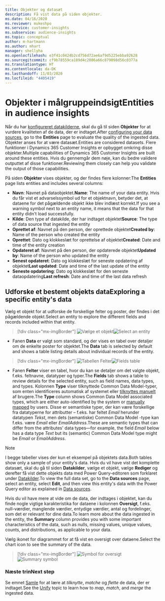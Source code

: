 ```yaml
---
title: Objekter og datasæt
description: Få vist data på siden objekter.
ms.date: 04/16/2020
ms.reviewer: mukeshpo
ms.service: customer-insights
ms.subservice: audience-insights
ms.topic: conceptual
author: m-hartmann
ms.author: mhart
manager: shellyha
ms.openlocfilehash: e3f41c0424b2cd756d72ae6af9d5225ebba92628
ms.sourcegitcommit: cf9b78559ca189d4c2086a66c879098d56c0377a
ms.translationtype: HT
ms.contentlocale: da-DK
ms.lasthandoff: 11/03/2020
ms.locfileid: "4405419"
---
```

# <a name="entities-in-audience-insights"></a><span data-ttu-id="fbfcb-103">Objekter i målgruppeindsigt</span><span class="sxs-lookup"><span data-stu-id="fbfcb-103">Entities in audience insights</span></span>

<span data-ttu-id="fbfcb-104">Når du har [konfigureret datakilderne](data-sources.md), skal du gå til siden **Objekter** for at vurdere kvaliteten af de data, der er indtaget.</span><span class="sxs-lookup"><span data-stu-id="fbfcb-104">After [configuring your data sources](data-sources.md), go to the **Entities** page to evaluate the quality of the ingested data.</span></span> <span data-ttu-id="fbfcb-105">Objekter anses for at være datasæt.</span><span class="sxs-lookup"><span data-stu-id="fbfcb-105">Entities are considered datasets.</span></span> <span data-ttu-id="fbfcb-106">Flere funktioner i Dynamics 365 Customer Insights er opbygget omkring disse objekter.</span><span class="sxs-lookup"><span data-stu-id="fbfcb-106">Multiple capabilities of Dynamics 365 Customer Insights are built around these entities.</span></span> <span data-ttu-id="fbfcb-107">Hvis du gennemgår dem nøje, kan du bedre validere outputtet af disse funktioner.</span><span class="sxs-lookup"><span data-stu-id="fbfcb-107">Reviewing them closely can help you validate the output of those capabilities.</span></span>

<span data-ttu-id="fbfcb-108">På siden **Objekter** vises objekter, og der findes flere kolonner:</span><span class="sxs-lookup"><span data-stu-id="fbfcb-108">The **Entities** page lists entities and includes several columns:</span></span>

- <span data-ttu-id="fbfcb-109">**Navn**: Navnet på dataobjektet.</span><span class="sxs-lookup"><span data-stu-id="fbfcb-109">**Name**: The name of your data entity.</span></span> <span data-ttu-id="fbfcb-110">Hvis du får vist et advarselssymbol ud for et objektnavn, betyder det, at dataene for det pågældende objekt ikke blev indlæst korrekt.</span><span class="sxs-lookup"><span data-stu-id="fbfcb-110">If you see a warning symbol next to an entity name, it means that the data for that entity didn't load successfully.</span></span>
- <span data-ttu-id="fbfcb-111">**Kilde**: Den type af datakilde, der har indtaget objektet</span><span class="sxs-lookup"><span data-stu-id="fbfcb-111">**Source**: The type of data source that ingested the entity</span></span>
- <span data-ttu-id="fbfcb-112">**Oprettet af**: Navnet på den person, der oprettede objektet</span><span class="sxs-lookup"><span data-stu-id="fbfcb-112">**Created by**: Name of the person who created the entity</span></span>
- <span data-ttu-id="fbfcb-113">**Oprettet**: Dato og klokkeslæt for oprettelse af objektet</span><span class="sxs-lookup"><span data-stu-id="fbfcb-113">**Created**: Date and time of the entity creation</span></span>
- <span data-ttu-id="fbfcb-114">**Opdateret af**: Navnet på den person, der opdaterede objektet</span><span class="sxs-lookup"><span data-stu-id="fbfcb-114">**Updated by**: Name of the person who updated the entity</span></span>
- <span data-ttu-id="fbfcb-115">**Senest opdateret**: Dato og klokkeslæt for seneste opdatering af objektet</span><span class="sxs-lookup"><span data-stu-id="fbfcb-115">**Last updated**: Date and time of the last update of the entity</span></span>
- <span data-ttu-id="fbfcb-116">**Seneste opdatering**: Dato og klokkeslæt for den seneste dataopdatering</span><span class="sxs-lookup"><span data-stu-id="fbfcb-116">**Last refresh**: Date and time of the last data refresh</span></span>

## <a name="exploring-a-specific-entitys-data"></a><span data-ttu-id="fbfcb-117">Udforske et bestemt objekts data</span><span class="sxs-lookup"><span data-stu-id="fbfcb-117">Exploring a specific entity's data</span></span>

<span data-ttu-id="fbfcb-118">Vælg et objekt for at udforske de forskellige felter og poster, der findes i det pågældende objekt.</span><span class="sxs-lookup"><span data-stu-id="fbfcb-118">Select an entity to explore the different fields and records included within that entity.</span></span>

> [!div class="mx-imgBorder"]
> <span data-ttu-id="fbfcb-119">![Vælge et objekt](media/data-manager-entities-data.png "Vælge et objekt")</span><span class="sxs-lookup"><span data-stu-id="fbfcb-119">![Select an entity](media/data-manager-entities-data.png "Select an entity")</span></span>

- <span data-ttu-id="fbfcb-120">Fanen **Data** er valgt som standard, og der vises en tabel over detaljer om de enkelte poster for objektet.</span><span class="sxs-lookup"><span data-stu-id="fbfcb-120">The **Data** tab is selected by default and shows a table listing details about individual records of the entity.</span></span>

> [!div class="mx-imgBorder"]
> <span data-ttu-id="fbfcb-121">![Tabellen Felter](media/data-manager-entities-fields.PNG "Tabellen Felter")</span><span class="sxs-lookup"><span data-stu-id="fbfcb-121">![Fields table](media/data-manager-entities-fields.PNG "Fields table")</span></span>

- <span data-ttu-id="fbfcb-122">Fanen **Felter** viser en tabel, hvor du kan se detaljer om det valgte objekt, f.eks. feltnavne, datatyper og typer.</span><span class="sxs-lookup"><span data-stu-id="fbfcb-122">The **Fields** tab shows a table to review details for the selected entity, such as field names, data types, and types.</span></span> <span data-ttu-id="fbfcb-123">Kolonnen **Type** viser tilknyttede Common Data Model-typer, som enten identificeres automatisk af systemet eller [tilknyttes manuelt](map-entities.md) af brugere.</span><span class="sxs-lookup"><span data-stu-id="fbfcb-123">The **Type** column shows Common Data Model associated types, which are either auto-identified by the system or [manually mapped](map-entities.md) by users.</span></span> <span data-ttu-id="fbfcb-124">Disse er semantiske typer, der kan være forskellige fra datatyperne for attributter – f.eks. har feltet *Email* herunder datatypen *Tekst*, men dets (semantiske) Common Data Model -type kan f.eks. være *Email* eller *EmailAddress*.</span><span class="sxs-lookup"><span data-stu-id="fbfcb-124">These are semantic types that can differ from the attributes' data types—for example, the field *Email* below has a data type *Text* but its (semantic) Common Data Model type might be *Email* or *EmailAddress*.</span></span>

> [!NOTE]
> <span data-ttu-id="fbfcb-125">I begge tabeller vises der kun et eksempel på objektets data.</span><span class="sxs-lookup"><span data-stu-id="fbfcb-125">Both tables show only a sample of your entity's data.</span></span> <span data-ttu-id="fbfcb-126">Hvis du vil have vist det komplette datasæt, skal du gå til siden **Datakilder**, vælge et objekt, vælge **Rediger** og derefter få vist dette objekts data med Power Query-editoren som forklaret under [Datakilder](data-sources.md).</span><span class="sxs-lookup"><span data-stu-id="fbfcb-126">To view the full data set, go to the **Data sources** page, select an entity, select **Edit**, and then view this entity's data with the Power Query editor as explained in [Data sources](data-sources.md).</span></span>

<span data-ttu-id="fbfcb-127">Hvis du vil have mere at vide om de data, der indtages i objektet, kan du finde nogle vigtige karakteristika for dataene i kolonnen **Oversigt**, f.eks. null-værdier, manglende værdier, entydige værdier, antal og fordelinger, som det er relevant for dine data.</span><span class="sxs-lookup"><span data-stu-id="fbfcb-127">To learn more about the data ingested in the entity, the **Summary** column provides you with some important characteristics of the data, such as nulls, missing values, unique values, counts, and distributions, as applicable to your data.</span></span>

<span data-ttu-id="fbfcb-128">Vælg ikonet for diagrammet for at få vist en oversigt over dataene.</span><span class="sxs-lookup"><span data-stu-id="fbfcb-128">Select the chart icon to see the summary of the data.</span></span>

> [!div class="mx-imgBorder"]
> <span data-ttu-id="fbfcb-129">![Symbol for oversigt](media/data-manager-entities-summary.png "Dataoversigtstabel")</span><span class="sxs-lookup"><span data-stu-id="fbfcb-129">![Summary symbol](media/data-manager-entities-summary.png "Data summary table")</span></span>

### <a name="next-step"></a><span data-ttu-id="fbfcb-130">Næste trin</span><span class="sxs-lookup"><span data-stu-id="fbfcb-130">Next step</span></span>

<span data-ttu-id="fbfcb-131">Se emnet [Samle](data-unification.md) for at lære at *tilknytte*, *matche* og *flette* de data, der er indtaget.</span><span class="sxs-lookup"><span data-stu-id="fbfcb-131">See the [Unify](data-unification.md) topic to learn how to *map*, *match*, and *merge* the ingested data.</span></span>
